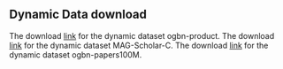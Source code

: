 ## Dynamic Data download
The download [link](https://v50tome-my.sharepoint.com/:f:/g/personal/vls2ketch_v50tome_onmicrosoft_com/EtNVPqCgbNZAuDm_LGkEEy8BJXq5JI7POnzNN7KSwXRUQg?e=jUdXtM) for the dynamic dataset ogbn-product.
The download [link](https://v50tome-my.sharepoint.com/:f:/g/personal/vls2ketch_v50tome_onmicrosoft_com/EpIIdz_ZyMhHtsN4F-Rw34gBK8EWajuLJfs3szFwsUvVPA?e=cwqwsz) for the dynamic dataset MAG-Scholar-C.
The download [link]() for the dynamic dataset ogbn-papers100M.